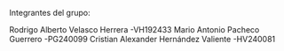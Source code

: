 Integrantes del grupo:

Rodrigo Alberto Velasco Herrera -VH192433
Mario Antonio Pacheco Guerrero -PG240099
Cristian Alexander Hernández Valiente -HV240081
